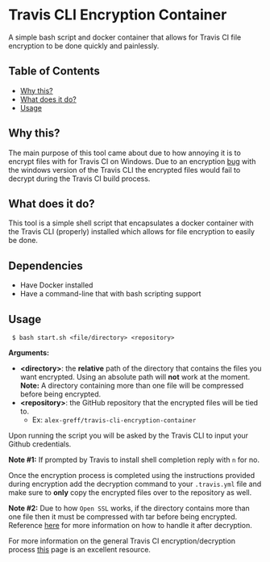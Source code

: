 # Travis CLI Encryption Container

A simple bash script and docker container that allows for Travis CI file encryption to be done quickly and painlessly.

## Table of Contents
* [Why this?](#why-this)
* [What does it do?](#what-does-it-do)
* [Usage](#usage)

## Why this?

The main purpose of this tool came about due to how annoying it is to encrypt files with for Travis CI on Windows. Due to an encryption [bug](https://docs.travis-ci.com/user/encrypting-files/#caveat) with the windows version of the Travis CLI the encrypted files would fail to decrypt during the Travis CI build process.

## What does it do?

This tool is a simple shell script that encapsulates a docker container with the Travis CLI (properly) installed which allows for file encryption to easily be done.

## Dependencies

* Have Docker installed
* Have a command-line that with bash scripting support

## Usage

``` $ bash start.sh <file/directory> <repository>```

**Arguments:**
* **\<directory>**: the **relative** path of the directory that contains the files you want encrypted. Using an absolute path will **not** work at the moment. **Note:** A directory containing more than one file will be compressed before being encrypted.
* **\<repository>**: the GitHub repository that the encrypted files will be tied to.
   * Ex: `alex-greff/travis-cli-encryption-container`

Upon running the script you will be asked by the Travis CLI to input your Github credentials.

**Note #1:** If prompted by Travis to install shell completion reply with `n` for no.

Once the encryption process is completed using the instructions provided during encryption add the decryption command to your `.travis.yml` file and make sure to **only** copy the encrypted files over to the repository as well.

**Note #2:** Due to how `Open SSL` works, if the directory contains more than one file then it must be compressed with tar before being encrypted. Reference [here](https://docs.travis-ci.com/user/encrypting-files/#encrypting-multiple-files) for more information on how to handle it after decryption.

For more information on the general Travis CI encryption/decryption process [this](https://docs.travis-ci.com/user/encrypting-files/) page is an excellent resource.
